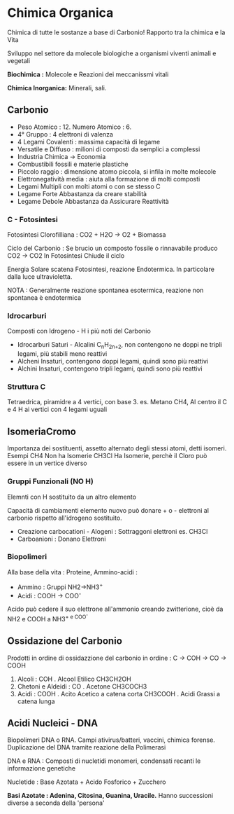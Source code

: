 # Chimica Organica
Chimica di tutte le sostanze a base di Carbonio!
Rapporto tra la chimica e la Vita

Sviluppo nel settore da molecole biologiche a organismi viventi animali e vegetali

**Biochimica :** Molecole e Reazioni dei meccanissmi vitali

**Chimica Inorganica:** Minerali, sali.

## Carbonio
- Peso Atomico : 12. Numero Atomico : 6.
- 4° Gruppo : 4 elettroni di valenza
- 4 Legami Covalenti : massima capacità di legame
- Versatile e Diffuso : milioni di composti da semplici a complessi
- Industria Chimica -> Economia
- Combustibili fossili e materie plastiche
- Piccolo raggio : dimensione atomo piccola, si infila in molte molecole
- Elettronegatività media : aiuta alla formazione di molti composti
- Legami Multipli con molti atomi o con se stesso C
- Legame Forte Abbastanza da creare stabilità
- Legame Debole Abbastanza da Assicurare Reattività 

### C - Fotosintesi
Fotosintesi Clorofilliana : CO2 + H2O -> O2 + Biomassa

Ciclo del Carbonio : Se brucio un composto fossile o rinnavabile produco CO2
-> CO2 In Fotosintesi Chiude il ciclo

Energia Solare scatena Fotosintesi, reazione Endotermica. 
In particolare dalla luce ultravioletta.

NOTA : Generalmente reazione spontanea esotermica, 
reazione non spontanea è endotermica

### Idrocarburi
Composti con Idrogeno - H i più noti del Carbonio 
- Idrocarburi Saturi - Alcalini C<sub>n</sub>H<sub>2n+2</sub>, non contengono ne doppi ne tripli legami, più stabili meno reattivi
- Alcheni Insaturi, contengono doppi legami, quindi sono più reattivi
- Alchini Insaturi, contengono tripli legami, quindi sono più reattivi

### Struttura C
Tetraedrica, piramidre a 4 vertici, con base 3.
es. Metano CH4, Al centro il C e 4 H ai vertici con 4 legami uguali

## IsomeriaCromo
Importanza dei sostituenti, assetto alternato degli stessi atomi, detti isomeri.
Esempi CH4 Non ha Isomerie
CH3Cl Ha Isomerie, perchè il Cloro può essere in un vertice diverso

### Gruppi Funzionali (NO H)
Elemnti con H sostituito da un altro elemento

Capacità di cambiamenti elemento nuovo può donare + o - elettroni al carbonio rispetto all'idrogeno sostituito.
- Creazione carbocationi - Alogeni : Sottraggoni elettroni es. CH3Cl
- Carboanioni : Donano Elettroni

### Biopolimeri
Alla base della vita : Proteine, Ammino-acidi : 
- Ammino : Gruppi NH2->NH3<sup>+</up>
- Acidi : COOH -> COO<sup>-</up>
  
Acido può cedere il suo elettrone all'ammonio creando zwitterione, 
cioè da NH2 e COOH a NH3<sup>+</up> e COO<sup>-</up>

## Ossidazione del Carbonio
Prodotti in ordine di ossidazzione del carbonio in ordine :
C -> COH -> CO -> COOH
1. Alcoli : COH . Alcool Etilico CH3CH2OH
2. Chetoni e Aldeidi : CO . Acetone CH3COCH3
3. Acidi : COOH . Acito Acetico a catena corta CH3COOH . Acidi Grassi a catena lunga

## Acidi Nucleici - DNA
Biopolimeri DNA o RNA. Campi ativirus/batteri, vaccini, chimica forense.
Duplicazione del DNA tramite reazione della Polimerasi

DNA e RNA : Composti di nucletidi monomeri, condensati recanti le informazione genetiche

Nucletide : Base Azotata + Acido Fosforico + Zucchero

**Basi Azotate : Adenina, Citosina, Guanina, Uracile.**
Hanno successioni diverse a seconda della 'persona'
